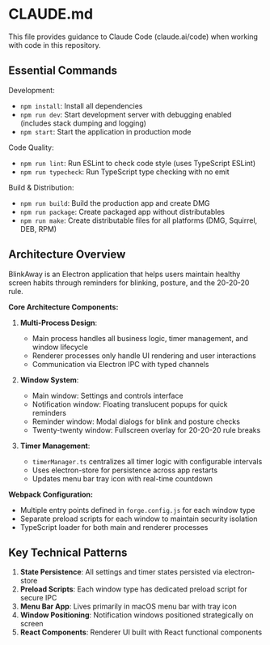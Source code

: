 # CLAUDE.md

This file provides guidance to Claude Code (claude.ai/code) when working with code in this repository.

## Essential Commands

Development:
- `npm install`: Install all dependencies
- `npm run dev`: Start development server with debugging enabled (includes stack dumping and logging)
- `npm start`: Start the application in production mode

Code Quality:
- `npm run lint`: Run ESLint to check code style (uses TypeScript ESLint)
- `npm run typecheck`: Run TypeScript type checking with no emit

Build & Distribution:
- `npm run build`: Build the production app and create DMG
- `npm run package`: Create packaged app without distributables
- `npm run make`: Create distributable files for all platforms (DMG, Squirrel, DEB, RPM)

## Architecture Overview

BlinkAway is an Electron application that helps users maintain healthy screen habits through reminders for blinking, posture, and the 20-20-20 rule.

**Core Architecture Components:**

1. **Multi-Process Design**:
   - Main process handles all business logic, timer management, and window lifecycle
   - Renderer processes only handle UI rendering and user interactions
   - Communication via Electron IPC with typed channels

2. **Window System**:
   - Main window: Settings and controls interface
   - Notification window: Floating translucent popups for quick reminders
   - Reminder window: Modal dialogs for blink and posture checks
   - Twenty-twenty window: Fullscreen overlay for 20-20-20 rule breaks

3. **Timer Management**:
   - `timerManager.ts` centralizes all timer logic with configurable intervals
   - Uses electron-store for persistence across app restarts
   - Updates menu bar tray icon with real-time countdown

**Webpack Configuration:**
- Multiple entry points defined in `forge.config.js` for each window type
- Separate preload scripts for each window to maintain security isolation
- TypeScript loader for both main and renderer processes

## Key Technical Patterns

1. **State Persistence**: All settings and timer states persisted via electron-store
2. **Preload Scripts**: Each window type has dedicated preload script for secure IPC
3. **Menu Bar App**: Lives primarily in macOS menu bar with tray icon
4. **Window Positioning**: Notification windows positioned strategically on screen
5. **React Components**: Renderer UI built with React functional components